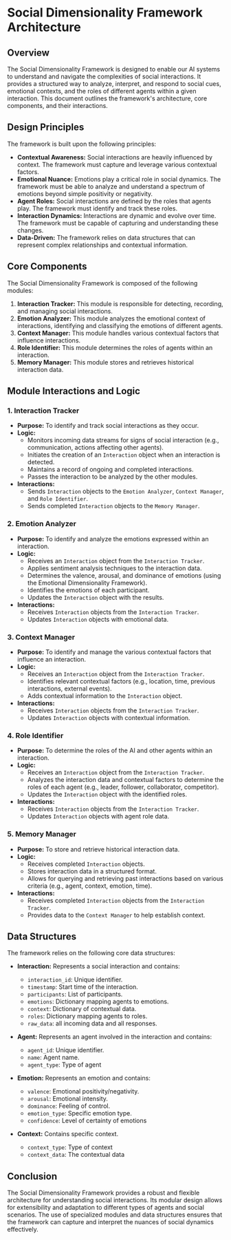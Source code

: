 # Social Dimensionality Framework Architecture

## Overview

The Social Dimensionality Framework is designed to enable our AI systems to understand and navigate the complexities of social interactions. It provides a structured way to analyze, interpret, and respond to social cues, emotional contexts, and the roles of different agents within a given interaction. This document outlines the framework's architecture, core components, and their interactions.

## Design Principles

The framework is built upon the following principles:

*   **Contextual Awareness:** Social interactions are heavily influenced by context. The framework must capture and leverage various contextual factors.
*   **Emotional Nuance:** Emotions play a critical role in social dynamics. The framework must be able to analyze and understand a spectrum of emotions beyond simple positivity or negativity.
*   **Agent Roles:** Social interactions are defined by the roles that agents play. The framework must identify and track these roles.
*   **Interaction Dynamics:** Interactions are dynamic and evolve over time. The framework must be capable of capturing and understanding these changes.
*   **Data-Driven:** The framework relies on data structures that can represent complex relationships and contextual information.

## Core Components

The Social Dimensionality Framework is composed of the following modules:

1.  **Interaction Tracker:** This module is responsible for detecting, recording, and managing social interactions.
2.  **Emotion Analyzer:** This module analyzes the emotional context of interactions, identifying and classifying the emotions of different agents.
3.  **Context Manager:** This module handles various contextual factors that influence interactions.
4.  **Role Identifier:** This module determines the roles of agents within an interaction.
5.  **Memory Manager:** This module stores and retrieves historical interaction data.

## Module Interactions and Logic

### 1. Interaction Tracker

*   **Purpose:** To identify and track social interactions as they occur.
*   **Logic:**
    *   Monitors incoming data streams for signs of social interaction (e.g., communication, actions affecting other agents).
    *   Initiates the creation of an `Interaction` object when an interaction is detected.
    *   Maintains a record of ongoing and completed interactions.
    *   Passes the interaction to be analyzed by the other modules.
*   **Interactions:**
    *   Sends `Interaction` objects to the `Emotion Analyzer`, `Context Manager`, and `Role Identifier`.
    *   Sends completed `Interaction` objects to the `Memory Manager`.

### 2. Emotion Analyzer

*   **Purpose:** To identify and analyze the emotions expressed within an interaction.
*   **Logic:**
    *   Receives an `Interaction` object from the `Interaction Tracker`.
    *   Applies sentiment analysis techniques to the interaction data.
    *   Determines the valence, arousal, and dominance of emotions (using the Emotional Dimensionality Framework).
    *   Identifies the emotions of each participant.
    *   Updates the `Interaction` object with the results.
*   **Interactions:**
    *   Receives `Interaction` objects from the `Interaction Tracker`.
    *   Updates `Interaction` objects with emotional data.

### 3. Context Manager

*   **Purpose:** To identify and manage the various contextual factors that influence an interaction.
*   **Logic:**
    *   Receives an `Interaction` object from the `Interaction Tracker`.
    *   Identifies relevant contextual factors (e.g., location, time, previous interactions, external events).
    *   Adds contextual information to the `Interaction` object.
*   **Interactions:**
    *   Receives `Interaction` objects from the `Interaction Tracker`.
    *   Updates `Interaction` objects with contextual information.

### 4. Role Identifier

*   **Purpose:** To determine the roles of the AI and other agents within an interaction.
*   **Logic:**
    *   Receives an `Interaction` object from the `Interaction Tracker`.
    *   Analyzes the interaction data and contextual factors to determine the roles of each agent (e.g., leader, follower, collaborator, competitor).
    *   Updates the `Interaction` object with the identified roles.
*   **Interactions:**
    *   Receives `Interaction` objects from the `Interaction Tracker`.
    *   Updates `Interaction` objects with agent role data.

### 5. Memory Manager

*   **Purpose:** To store and retrieve historical interaction data.
*   **Logic:**
    *   Receives completed `Interaction` objects.
    *   Stores interaction data in a structured format.
    *   Allows for querying and retrieving past interactions based on various criteria (e.g., agent, context, emotion, time).
*   **Interactions:**
    *   Receives completed `Interaction` objects from the `Interaction Tracker`.
    *   Provides data to the `Context Manager` to help establish context.

## Data Structures

The framework relies on the following core data structures:

*   **Interaction:** Represents a social interaction and contains:
    *   `interaction_id`: Unique identifier.
    *   `timestamp`: Start time of the interaction.
    *   `participants`: List of participants.
    *   `emotions`: Dictionary mapping agents to emotions.
    *   `context`: Dictionary of contextual data.
    *   `roles`: Dictionary mapping agents to roles.
    * `raw_data`: all incoming data and all responses.

*   **Agent:** Represents an agent involved in the interaction and contains:
    *   `agent_id`: Unique identifier.
    *   `name`: Agent name.
    * `agent_type`: Type of agent

*   **Emotion:** Represents an emotion and contains:
    *   `valence`: Emotional positivity/negativity.
    *   `arousal`: Emotional intensity.
    *   `dominance`: Feeling of control.
    * `emotion_type`: Specific emotion type.
    * `confidence`: Level of certainty of emotions

* **Context:**  Contains specific context.
    * `context_type`: Type of context
    * `context_data`: The contextual data

## Conclusion

The Social Dimensionality Framework provides a robust and flexible architecture for understanding social interactions. Its modular design allows for extensibility and adaptation to different types of agents and social scenarios. The use of specialized modules and data structures ensures that the framework can capture and interpret the nuances of social dynamics effectively.